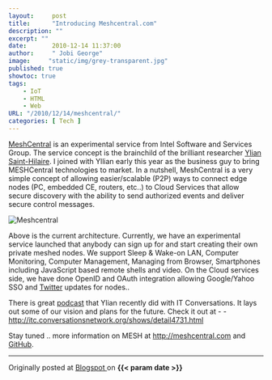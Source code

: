```yaml
---
layout:     post 
title:      "Introducing Meshcentral.com"
description: ""
excerpt: ""
date:       2010-12-14 11:37:00
author:     " Jobi George"
image:     "static/img/grey-transparent.jpg"
published: true
showtoc: true 
tags:
    - IoT
    - HTML
    - Web
URL: "/2010/12/14/meshcentral/"
categories: [ Tech ]
---
```


[MeshCentral](http://meshcentral.com/) is an experimental service from Intel Software and Services Group. The service concept is the brainchild of the brilliant researcher  [Ylian Saint-Hilaire](https://twitter.com/MeshCentral). I joined with Yllian early this year as the business guy to bring MESHCentral technologies to market. In a nutshell, MeshCentral is a very simple concept of allowing easier/scalable (P2P) ways to connect edge nodes (PC, embedded CE, routers, etc..) to Cloud Services that allow secure discovery with the ability to send authorized events and deliver secure control messages.

![Meshcentral](/img/blogimg/20101214-meshcentralarch-jobi.jpg)

Above is the current architecture. Currently, we have an experimental service launched that anybody can sign up for and start creating their own private meshed nodes. We support Sleep & Wake-on LAN, Computer Monitoring, Computer Management, Managing from Browser, Smartphones including JavaScript based remote shells and video. On the Cloud services side, we have done OpenID and OAuth integration allowing Google/Yahoo SSO and [Twitter](http://twitter.com/meshcentral) updates for nodes..

There is great [podcast](http://itc.conversationsnetwork.org/shows/detail4731.html) that Ylian recently did with IT Conversations. It lays out some of our vision and plans for the future. Check it out at - - http://itc.conversationsnetwork.org/shows/detail4731.html

Stay tuned .. more information on MESH at http://meshcentral.com and [GitHub](https://github.com/Ylianst/MeshCentral/issues).

_______________
Originally posted at [ Blogspot ](http://jobig.blogspot.com/2010/12/introducing-meshcentralcom.html ) on **{{< param date >}}**  





